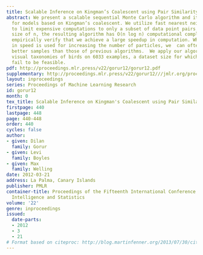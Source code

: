 ```yaml
---
title: Scalable Inference on Kingman’s Coalescent using Pair Similarity
abstract: We present a scalable sequential Monte Carlo algorithm and its greedy counterpart
  for models based on Kingman’s coalescent. We utilize fast nearest neighbor algorithms
  to limit expensive computations to only a subset of data point pairs. For a dataset
  size of n, the resulting algorithm has O(n log n) computational complexity.  We
  empirically verify that we achieve a large speedup in computation. When the gain
  in speed is used for increasing the number of particles, we  can often  obtain significantly
  better samples than those of previous algorithms.  We apply our algorithm for learning
  visual taxonomies of birds on 6033 examples, a dataset size for which previous algorithms
  fail to be feasible.
pdf: http://proceedings.mlr.press/v22/gorur12/gorur12.pdf
supplementary: http://proceedings.mlr.press/v22/gorur12///jmlr.org/proceedings/papers/v22/gorur12/gorur12Supple.pdf
layout: inproceedings
series: Proceedings of Machine Learning Research
id: gorur12
month: 0
tex_title: Scalable Inference on Kingman's Coalescent using Pair Similarity
firstpage: 440
lastpage: 448
page: 440-448
order: 440
cycles: false
author:
- given: Dilan
  family: Gorur
- given: Levi
  family: Boyles
- given: Max
  family: Welling
date: 2012-03-21
address: La Palma, Canary Islands
publisher: PMLR
container-title: Proceedings of the Fifteenth International Conference on Artificial
  Intelligence and Statistics
volume: '22'
genre: inproceedings
issued:
  date-parts:
  - 2012
  - 3
  - 21
# Format based on citeproc: http://blog.martinfenner.org/2013/07/30/citeproc-yaml-for-bibliographies/
---
```

